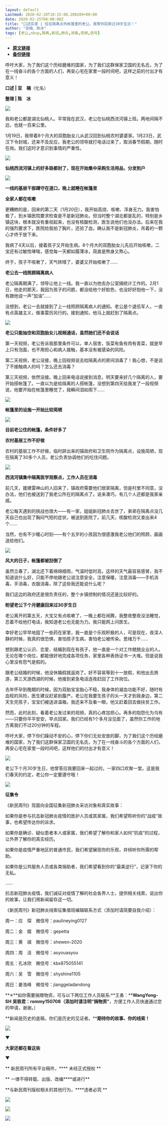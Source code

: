 ```yaml
---
layout: default
Lastmod: 2020-02-28T10:15:08.208209+00:00
date: 2020-02-25T00:00:00Z
title: "口述实录 | 住在隔离点外帐篷里的老公，我等你回来过30岁生日！"
author: "亚楠、陈冰"
tags: [老公,nbsp,隔离,新冠,肺炎,消毒,视频,信号]
---
```


* [**原文链接**](https://mp.weixin.qq.com/s/uKmT5tfi7f5D2GEl_q_9IA)
* [**备份链接**](http://archive.ph/X0f81)


  

  

  

呼吁大家，为了我们这个历经磨难的国家，为了我们这群保家卫国的无名氏，为了在一线奋斗的各个方面的人们，再安心宅在家里一段时间吧，这样之前的付出才有意义！

  

  

  

  

**口述 | 亚　楠**（化名）

**整理 | 陈　冰**

  

![](/images/post/2d6150efd318d4044f6a3ce6e8ce2944.jpg)

我和老公都是湖北仙桃人。平常我在武汉，老公在仙桃西流河镇上班。两地间隔不远，也就一百来公里。  

1月19日，我带着8个月大的双胞胎女儿从武汉回到仙桃农村婆婆家。1月23日，武汉下令封城，还来不及反应，我老公的领导就打电话过来了，取消春节假期，随时在岗。我们这时才意识到事情的严重性。

![](/images/post/ff29ef3d415b38986d59ffe68e54ecd2.jpg)

**仙桃西流河镇上的好多路都封了，现在开始集中采购生活用品，分发到户**  

![](/images/post/480e40f4fa0d05a282c2a223c1b4f884.jpg)

**一线的基层干部蹲守在道口，晚上就睡在帐篷里**  

**全家人都在咳嗽**

  

  

更糟糕的是，回来的第二天（1月20日），我开始高烧、咳嗽、浑身无力。我害怕极了，到乡镇医院要求检查是不是新冠肺炎。但当时整个湖北都是乱的，特别是乡镇这块，根本就没有重视起来，也没有核酸检测，医生说他们也没办法。后来在我的强烈要求下，医院给我拍了胸片，还验了血，确认我不是新冠肺炎，吊着的一颗心才终于放下来。

我病了4天以后，接着孩子又开始生病。8个月大的双胞胎女儿先后开始咳嗽，二宝还有过敏性哮喘，感觉每一天都如履薄冰，简直是熬身又熬心。

终于，孩子不咳嗽了，天气转晴了，婆婆又开始咳嗽了……

**老公去一线照顾隔离病人**

  

  

老公隔离期满了，领导让他上一线。我一直以为他去办公室搞统计工作的。2月1日，他走的那天，我因为孩子的问题，都没给他个好脸色，也没好好抱他一下，没有跟他说一声“加油”……

没想到，老公一去就接到了上一线照顾隔离病人的通知。老公是个退伍军人，一直有点英雄主义，做事雷厉风行的。接到通知，他马上就赶到了隔离点。

![](/images/post/22a24a535877a4cd8297680fe2770c6f.jpg)

**老公只能抽空和双胞胎女儿视频通话，虽然她们还不会说话**  

第一天视频，老公告诉我那里条件可以，单人宿舍，饭菜有鱼有肉有青菜，就是早上只有泡面，也不用担心和病人接触，基本没有被感染的风险。

第二天视频，老公没接，晚上回视频说去给隔离点的房间消毒了！我心想，不是说了不接触病人的吗？怎么还去消毒？

第三天视频，依然没接。晚上回来电话说接到消息，明天要来好几个隔离的人，要开始搭帐篷了。一直以为是给隔离的人搭帐篷，没想到第四天给我发了一段视频说，他要开始在帐篷里睡觉了，我瞬间泪如雨下……

![](/images/post/f50c6b999fddbe3337a86e8aa662d4c6.jpg)

**帐篷里的设施一开始比较简陋**  

![](/images/post/be8de6fc6f89d13dee29b3fe2f8e041b.jpg)

**目前老公住的帐篷，条件好多了**  

**农村基层工作不好做**

  

  

农村的基层工作不好做，临时辟出来的镇政府和卫生院作为隔离点，设施简陋，现在隔离了30多个人员，老公负责协调他们的吃住问题。

![](/images/post/6ff09ee9189174003907cd836342f921.jpg)

**西流河镇集中隔离医学观察点，工作人员在消毒**  

前几天，援建雷神山的人回来了，镇政府需要他们居家隔离，但是村里不同意，没办法，他们也被送到了我老公所在的隔离点了。说来凑巧，有几个人还都是我家亲戚。

老公每天遇到的挑战也很大——有一家，姐姐新冠肺炎去世了，弟弟在隔离点没几天自己也出现了胸闷气短的症状，被送到医院了。前几天，核酸检测又查出来4个……

当然，也有不少暖心时刻——有个五岁的小孩因为很感激我老公他们的照顾，画画送给他们。

![](/images/post/be0f277b7d937c7b0c5d6c1292c85b40.jpg)

**风大的日子，帐篷都被刮倒了**  

虽然立春了，湖北还下着绵绵细雨，气温时低时高，这样的天气最容易感冒，我不知道说什么好，只能不停地跟老公说注意安全，注意保暖，注意消毒——手机消毒，手消毒，衣服消毒，除了这些我还能说什么呢？

我们这边的政府还是很负责任的，整个乡镇控制的情况还是比较好的。

**盼望老公下个月健康回来过30岁生日**

  

  

老公离开的第五天，大宝又有点咳嗽了，一晚上都在闹腾，我整夜整夜没法睡觉，忍着不给他打电话，我知道老公也无能为力。我只能网上问医生。

幸好老公早早地囤了一些药在家里，我一直是个乐观积极的人，可是现在，夜深人静的时候，我真的很恐惧，害怕孩子生病，害怕老公被传染。思绪万千……

想到跟老公认识、恋爱、结婚到现在有孩子，他一直是一个对工作兢兢业业的人。无论在哪个岗位，都能很好地完成各项任务，家里各种表扬证书一大堆。但是说我心里没有怨气是假的。

跟老公结婚的时候，他没休婚假就返岗了。好不容易等到十一放假，和他出去旅游，第三天游西湖的时候，他接到紧急电话连夜赶回了工作岗位。

去年怀孕到晚期的时候，因为双胎宝宝胎心不稳，我身体的凝血功能不好，随时有血栓的风险，医生建议赶紧剖腹产。老公在我要生孩子的头一天才到我身边，第二天生完孩子，宝宝们被送进温箱，我还来不及看一眼，他又赶着回去做扶贫工作。

然而，此时此刻，看着老公发过来的视频，真的心疼加担心。再多的抱怨化为乌有——只要你平平安安，早点回家。我们已经有1个多月没见面了，虽然你工作的地方离我们不过20分钟的车程。

呼吁大家，停下你们躁动不安的心，停下你们无处安放的脚，为了我们这个历经磨难的国家，为了我们这群保家卫国的无名氏，为了在一线奋斗的各个方面的人们，再安心宅在家里一段时间吧，这样他们的付出才有意义！

![](/images/post/9511bfe5cecb6db224bb6e93eb6b7724.jpg)

老公下个月30岁生日，他曾答应我要回来一起过的，一家四口‍‍‍欢聚一堂。这是我们春天的约定，老公你一定要遵守哦！

  

![](/images/post/3397bbdf9853726ded83d37bf6ea4d7e.jpg)

**征集令**

《新民周刊》现面向全国征集新冠肺炎采访对象和真实故事：

如果你是参与抗击新冠肺炎疫情的医护人员或其家属，我们希望聆听你的“战疫”故事，也希望传达你的诉求。

如果你是确诊、疑似患者本人或家属，我们希望了解你和家人如何“抗疫”的过程，让外界了解你的真实经历。

如果你是疫情严重地区的普通市民，我们希望展现你的乐观，并倾听你所需的帮助。

如果你是公共服务人员或各类捐助者，我们希望看到你的“最美逆行”，记录下你的无私。

……

抗击新冠肺炎疫情，我们诚征对疫情了解的社会各界人士，提供相关线索，说出你的故事，让我们用新闻留存这一切。

《新民周刊》新冠肺炎线索征集值班编辑联系方式（添加时请简要自我介绍）：

周一：应　琛　微信号：paulineying0127

周二：金　姬　微信号：gepetta

周三：黄　祺　微信号：shewen-2020

周四：周　洁　微信号：asyouasyou

周五：孔冰欣　微信号：kbx875055141

周六：吴　雪　微信号：shyshine1105

周日：姜浩峰　微信号：jianggeladandong

**✳**如你需要捐赠物资，可与以下两位工作人员联系:**王勇：****WangYong-SH** **吴轶君：****rommy150708**（添加时请注明**“捐物资”**，方便工作人员快速通过您的申请，谢谢。）

**新闻是历史的底稿，你们是历史的见证者。****期待你的故事、你的线索！**

![](/images/post/1f5d8391583e261a286fb4c68551cf83.jpg)

▼

**大家还都在看这些**

▼

** 新民周刊所有平台稿件，**** 未经正式授权 **

** 一律不得转载、出版、改编****或进行**

**与新民周刊版权相关的其他行为，****违者必究 **

![](/images/post/7797d77b3a22a3b38fe7944d82f1be09.jpg)

![](/images/post/53e7b7a46bee42c3c1eae6871d3b389d.jpg)

![](/images/post/85d47ca2e0a93ef53c5f0c842d6ea0de.jpg)

